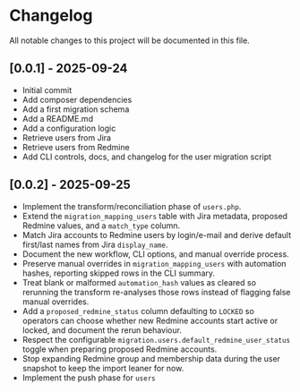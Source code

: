 # Changelog

All notable changes to this project will be documented in this file.

## [0.0.1] - 2025-09-24

- Initial commit
- Add composer dependencies
- Add a first migration schema
- Add a README.md
- Add a configuration logic
- Retrieve users from Jira
- Retrieve users from Redmine
- Add CLI controls, docs, and changelog for the user migration script

## [0.0.2] - 2025-09-25

- Implement the transform/reconciliation phase of `users.php`.
- Extend the `migration_mapping_users` table with Jira metadata, proposed Redmine values, and a `match_type` column.
- Match Jira accounts to Redmine users by login/e-mail and derive default first/last names from Jira `display_name`.
- Document the new workflow, CLI options, and manual override process.
- Preserve manual overrides in `migration_mapping_users` with automation hashes, reporting skipped rows in the CLI summary.
- Treat blank or malformed `automation_hash` values as cleared so rerunning the transform re-analyses those rows instead of
  flagging false manual overrides.
- Add a `proposed_redmine_status` column defaulting to `LOCKED` so operators can choose whether new Redmine accounts start active or locked, and document the rerun behaviour.
- Respect the configurable `migration.users.default_redmine_user_status` toggle when preparing proposed Redmine accounts.
- Stop expanding Redmine group and membership data during the user snapshot to keep the import leaner for now.
- Implement the push phase for `users`

